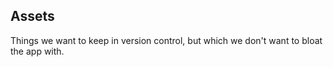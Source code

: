 ## Assets

Things we want to keep in version control, but which we don't want to bloat the app with.
